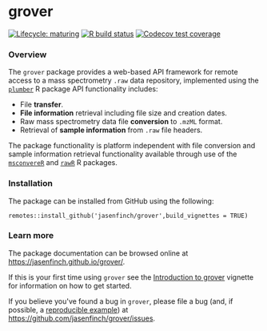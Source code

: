 
# grover

<!-- badges: start -->
[![Lifecycle: maturing](https://img.shields.io/badge/lifecycle-maturing-blue.svg)](https://www.tidyverse.org/lifecycle/#maturing)
[![R build status](https://github.com/jasenfinch/grover/workflows/R-CMD-check/badge.svg)](https://github.com/jasenfinch/grover/actions)
[![Codecov test coverage](https://codecov.io/gh/jasenfinch/grover/branch/master/graph/badge.svg)](https://codecov.io/gh/jasenfinch/grover?branch=master)
<!-- badges: end -->

### Overview

The `grover` package provides a web-based API framework for remote access to a mass spectrometry `.raw` data repository, implemented using the [`plumber`](https://www.rplumber.io/) R package
API functionality includes:

* File **transfer**.
* **File information** retrieval including file size and creation dates.
* Raw mass spectrometry data file **conversion** to `.mzML` format.
* Retrieval of **sample information** from `.raw` file headers.

The package functionality is platform independent with file conversion and sample information retrieval functionality available through use of the [`msconvereR`](https://github.com/wilsontom/msconverteR) and [`rawR`](https://github.com/fgcz/rawR) R packages.

### Installation

The package can be installed from GitHub using the following:

```
remotes::install_github('jasenfinch/grover',build_vignettes = TRUE)
```

### Learn more

The package documentation can be browsed online at <https://jasenfinch.github.io/grover/>. 

If this is your first time using `grover` see the [Introduction to grover](https://jasenfinch.github.io/grover/articles/introduction.html) vignette for information on how to get started.

If you believe you've found a bug in `grover`, please file a bug (and, if
possible, a [reproducible example](https://reprex.tidyverse.org)) at
<https://github.com/jasenfinch/grover/issues>.

